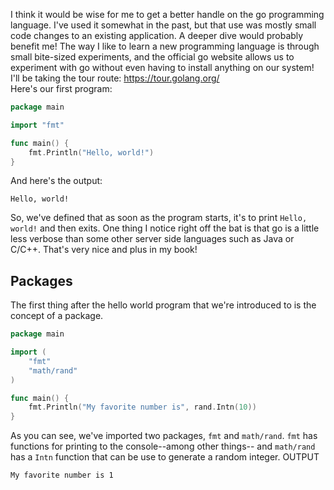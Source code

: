 I think it would be wise for me to get a better handle on the go programming language.  I've used it somewhat in the past, but that use was mostly small code changes to an existing application.  A deeper dive would probably benefit me!  The way I like to learn a new programming language is through small bite-sized experiments, and the official go website allows us to experiment with go without even having to install anything on our system!  I'll be taking the tour route: https://tour.golang.org/  
Here's our first program:
```go
package main

import "fmt"

func main() {
	fmt.Println("Hello, world!")
}
```
And here's the output:
```
Hello, world!
```
So, we've defined that as soon as the program starts, it's to print `Hello, world!` and then exits.  One thing I notice right off the bat is that go is a little less verbose than some other server side languages such as Java or C/C++.  That's very nice and plus in my book!
## Packages
The first thing after the hello world program that we're introduced to is the concept of a package.
```go
package main

import (
	"fmt"
	"math/rand"
)

func main() {
	fmt.Println("My favorite number is", rand.Intn(10))
}
```
As you can see, we've imported two packages, `fmt` and `math/rand`.  `fmt` has functions for printing to the console--among other things-- and `math/rand` has a `Intn` function that can be use to generate a random integer.
OUTPUT
```
My favorite number is 1
```
